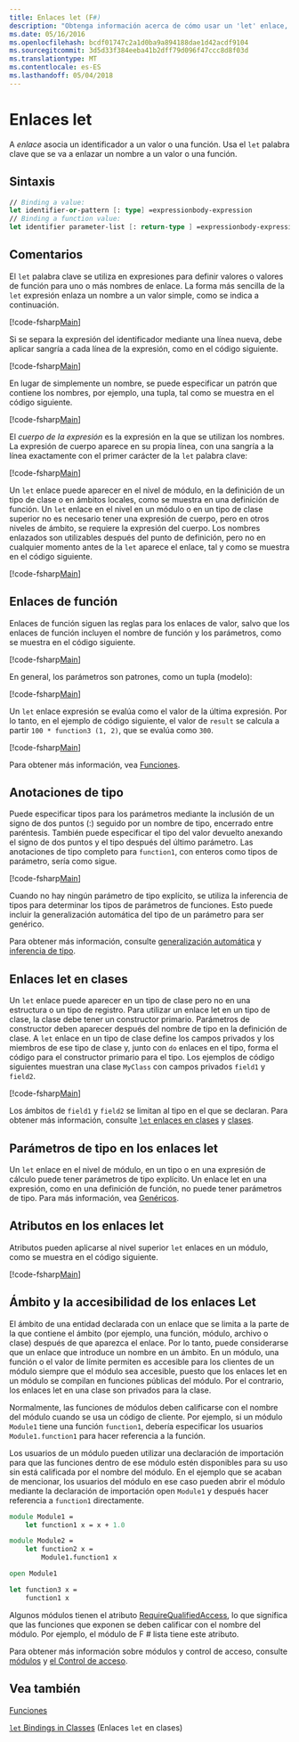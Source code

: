```yaml
---
title: Enlaces let (F#)
description: "Obtenga información acerca de cómo usar un 'let' enlace, que asocia un identificador a un valor o una función de F #."
ms.date: 05/16/2016
ms.openlocfilehash: bcdf01747c2a1d0ba9a894188dae1d42acdf9104
ms.sourcegitcommit: 3d5d33f384eeba41b2dff79d096f47ccc8d8f03d
ms.translationtype: MT
ms.contentlocale: es-ES
ms.lasthandoff: 05/04/2018
---
```

# <a name="let-bindings"></a>Enlaces let

A *enlace* asocia un identificador a un valor o una función. Usa el `let` palabra clave que se va a enlazar un nombre a un valor o una función.

## <a name="syntax"></a>Sintaxis

```fsharp
// Binding a value:
let identifier-or-pattern [: type] =expressionbody-expression
// Binding a function value:
let identifier parameter-list [: return-type ] =expressionbody-expression
```

## <a name="remarks"></a>Comentarios

El `let` palabra clave se utiliza en expresiones para definir valores o valores de función para uno o más nombres de enlace. La forma más sencilla de la `let` expresión enlaza un nombre a un valor simple, como se indica a continuación.

[!code-fsharp[Main](../../../../samples/snippets/fsharp/lang-ref-1/snippet1101.fs)]

Si se separa la expresión del identificador mediante una línea nueva, debe aplicar sangría a cada línea de la expresión, como en el código siguiente.

[!code-fsharp[Main](../../../../samples/snippets/fsharp/lang-ref-1/snippet1102.fs)]

En lugar de simplemente un nombre, se puede especificar un patrón que contiene los nombres, por ejemplo, una tupla, tal como se muestra en el código siguiente.

[!code-fsharp[Main](../../../../samples/snippets/fsharp/lang-ref-1/snippet1103.fs)]

El *cuerpo de la expresión* es la expresión en la que se utilizan los nombres. La expresión de cuerpo aparece en su propia línea, con una sangría a la línea exactamente con el primer carácter de la `let` palabra clave:

[!code-fsharp[Main](../../../../samples/snippets/fsharp/lang-ref-1/snippet1104.fs)]

Un `let` enlace puede aparecer en el nivel de módulo, en la definición de un tipo de clase o en ámbitos locales, como se muestra en una definición de función. Un `let` enlace en el nivel en un módulo o en un tipo de clase superior no es necesario tener una expresión de cuerpo, pero en otros niveles de ámbito, se requiere la expresión del cuerpo. Los nombres enlazados son utilizables después del punto de definición, pero no en cualquier momento antes de la `let` aparece el enlace, tal y como se muestra en el código siguiente.

[!code-fsharp[Main](../../../../samples/snippets/fsharp/lang-ref-1/snippet1105.fs)]
    
## <a name="function-bindings"></a>Enlaces de función

Enlaces de función siguen las reglas para los enlaces de valor, salvo que los enlaces de función incluyen el nombre de función y los parámetros, como se muestra en el código siguiente.

[!code-fsharp[Main](../../../../samples/snippets/fsharp/lang-ref-1/snippet1106.fs)]

En general, los parámetros son patrones, como un tupla (modelo):

[!code-fsharp[Main](../../../../samples/snippets/fsharp/lang-ref-1/snippet1107.fs)]

Un `let` enlace expresión se evalúa como el valor de la última expresión. Por lo tanto, en el ejemplo de código siguiente, el valor de `result` se calcula a partir `100 * function3 (1, 2)`, que se evalúa como `300`.

[!code-fsharp[Main](../../../../samples/snippets/fsharp/lang-ref-1/snippet1109.fs)]

Para obtener más información, vea [Funciones](index.md).

## <a name="type-annotations"></a>Anotaciones de tipo

Puede especificar tipos para los parámetros mediante la inclusión de un signo de dos puntos (:) seguido por un nombre de tipo, encerrado entre paréntesis. También puede especificar el tipo del valor devuelto anexando el signo de dos puntos y el tipo después del último parámetro. Las anotaciones de tipo completo para `function1`, con enteros como tipos de parámetro, sería como sigue.

[!code-fsharp[Main](../../../../samples/snippets/fsharp/lang-ref-1/snippet1108.fs)]

Cuando no hay ningún parámetro de tipo explícito, se utiliza la inferencia de tipos para determinar los tipos de parámetros de funciones. Esto puede incluir la generalización automática del tipo de un parámetro para ser genérico.

Para obtener más información, consulte [generalización automática](../generics/automatic-generalization.md) y [inferencia de tipo](../type-inference.md).

## <a name="let-bindings-in-classes"></a>Enlaces let en clases

Un `let` enlace puede aparecer en un tipo de clase pero no en una estructura o un tipo de registro. Para utilizar un enlace let en un tipo de clase, la clase debe tener un constructor primario. Parámetros de constructor deben aparecer después del nombre de tipo en la definición de clase. A `let` enlace en un tipo de clase define los campos privados y los miembros de ese tipo de clase y, junto con `do` enlaces en el tipo, forma el código para el constructor primario para el tipo. Los ejemplos de código siguientes muestran una clase `MyClass` con campos privados `field1` y `field2`.

[!code-fsharp[Main](../../../../samples/snippets/fsharp/lang-ref-1/snippet1110.fs)]

Los ámbitos de `field1` y `field2` se limitan al tipo en el que se declaran. Para obtener más información, consulte [ `let` enlaces en clases](../members/let-bindings-in-classes.md) y [clases](../classes.md).

## <a name="type-parameters-in-let-bindings"></a>Parámetros de tipo en los enlaces let

Un `let` enlace en el nivel de módulo, en un tipo o en una expresión de cálculo puede tener parámetros de tipo explícito. Un enlace let en una expresión, como en una definición de función, no puede tener parámetros de tipo. Para más información, vea [Genéricos](../generics/index.md).

## <a name="attributes-on-let-bindings"></a>Atributos en los enlaces let

Atributos pueden aplicarse al nivel superior `let` enlaces en un módulo, como se muestra en el código siguiente.

[!code-fsharp[Main](../../../../samples/snippets/fsharp/lang-ref-1/snippet1111.fs)]
    
## <a name="scope-and-accessibility-of-let-bindings"></a>Ámbito y la accesibilidad de los enlaces Let

El ámbito de una entidad declarada con un enlace que se limita a la parte de la que contiene el ámbito (por ejemplo, una función, módulo, archivo o clase) después de que aparezca el enlace. Por lo tanto, puede considerarse que un enlace que introduce un nombre en un ámbito. En un módulo, una función o el valor de límite permiten es accesible para los clientes de un módulo siempre que el módulo sea accesible, puesto que los enlaces let en un módulo se compilan en funciones públicas del módulo. Por el contrario, los enlaces let en una clase son privados para la clase.

Normalmente, las funciones de módulos deben calificarse con el nombre del módulo cuando se usa un código de cliente. Por ejemplo, si un módulo `Module1` tiene una función `function1`, debería especificar los usuarios `Module1.function1` para hacer referencia a la función.

Los usuarios de un módulo pueden utilizar una declaración de importación para que las funciones dentro de ese módulo estén disponibles para su uso sin está calificada por el nombre del módulo. En el ejemplo que se acaban de mencionar, los usuarios del módulo en ese caso pueden abrir el módulo mediante la declaración de importación open `Module1` y después hacer referencia a `function1` directamente.

```fsharp
module Module1 =
    let function1 x = x + 1.0

module Module2 =
    let function2 x =
        Module1.function1 x

open Module1

let function3 x =
    function1 x
```

Algunos módulos tienen el atributo [RequireQualifiedAccess](https://msdn.microsoft.com/library/8b9b6ade-0471-4413-ac5d-638cd0de5f15), lo que significa que las funciones que exponen se deben calificar con el nombre del módulo. Por ejemplo, el módulo de F # lista tiene este atributo.

Para obtener más información sobre módulos y control de acceso, consulte [módulos](../modules.md) y [el Control de acceso](../access-control.md).

## <a name="see-also"></a>Vea también

[Funciones](index.md)

[`let` Bindings in Classes](../members/let-bindings-in-classes.md) (Enlaces `let` en clases)
